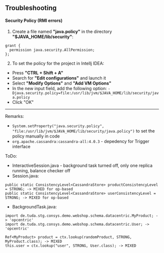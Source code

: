 ## Troubleshooting

#### Security Policy (RMI errors)

1. Create a file named **"java.policy"** in the directory **"$JAVA_HOME/lib/security"**:

```
grant {
  permission java.security.AllPermission;
};
```

2. To set the policy for the project in Intellj IDEA:

- Press **"CTRL + Shift + A"**
- Search for **"Edit configurations"** and launch it
- Select **"Modify Options"** and **"Add VM Options"**
- In the new input field, add the following option:
  `-Djava.security.policy=file:/usr/lib/jvm/$JAVA_HOME/lib/security/java.policy`
- Click "OK"

---

Remarks:

- `System.setProperty("java.security.policy", "file:/usr/lib/jvm/$JAVA_HOME/lib/security/java.policy")` to set the policy manually in code
- `org.apache.cassandra:cassandra-all:4.0.3` - depedency for Trigger interface

ToDo:

- InteractiveSession.java - background task turned off, only one replica running, balance checker off
- Session.java:

```
public static ConsistencyLevel<CassandraStore> productConsistencyLevel = STRONG; -> MIXED for op-based
public static ConsistencyLevel<CassandraStore> userConsistencyLevel = STRONG; -> MIXED for op-based
```

- BackgroundTask.java:

```
import de.tuda.stg.consys.demo.webshop.schema.datacentric.MyProduct; -> 'opcentric'
import de.tuda.stg.consys.demo.webshop.schema.datacentric.User; -> 'opcentric'

Ref<MyProduct> product = ctx.lookup(randomProduct, STRONG, MyProduct.class); -> MIXED
this.user = ctx.lookup("user", STRONG, User.class); -> MIXED
```
